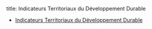 title: Indicateurs Territoriaux du Développement Durable

* [Indicateurs Territoriaux du Développement Durable](http://normandie.developpement-durable.gouv.fr/developpement-durable-quels-indicateurs-pour-les-a425.html)
